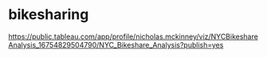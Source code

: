 # bikesharing
https://public.tableau.com/app/profile/nicholas.mckinney/viz/NYCBikeshareAnalysis_16754829504790/NYC_Bikeshare_Analysis?publish=yes
